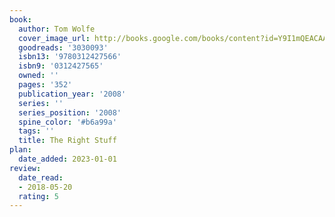 ```yaml
---
book:
  author: Tom Wolfe
  cover_image_url: http://books.google.com/books/content?id=Y9I1mQEACAAJ&printsec=frontcover&img=1&zoom=1&source=gbs_api
  goodreads: '3030093'
  isbn13: '9780312427566'
  isbn9: '0312427565'
  owned: ''
  pages: '352'
  publication_year: '2008'
  series: ''
  series_position: '2008'
  spine_color: '#b6a99a'
  tags: ''
  title: The Right Stuff
plan:
  date_added: 2023-01-01
review:
  date_read:
  - 2018-05-20
  rating: 5
---
```

